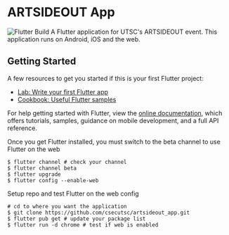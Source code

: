 # ARTSIDEOUT App 
![Flutter Build](https://github.com/csecutsc/artsideout_app/workflows/Flutter%20Build/badge.svg)
A Flutter application for UTSC's ARTSIDEOUT event. This application runs on Android, iOS and the web.

## Getting Started
A few resources to get you started if this is your first Flutter project:
-  [Lab: Write your first Flutter app](https://flutter.dev/docs/get-started/codelab)
-  [Cookbook: Useful Flutter samples](https://flutter.dev/docs/cookbook)

For help getting started with Flutter, view the [online documentation](https://flutter.dev/docs), which offers tutorials, samples, guidance on mobile development, and a full API reference.

Once you get Flutter installed, you must switch to the beta channel to use Flutter on the web
```
$ flutter channel # check your channel
$ flutter channel beta
$ flutter upgrade
$ flutter config --enable-web
```
Setup repo and test Flutter on the web config
```
# cd to where you want the application
$ git clone https://github.com/csecutsc/artsideout_app.git
$ flutter pub get # update your package list
$ flutter run -d chrome # test if web is enabled
```